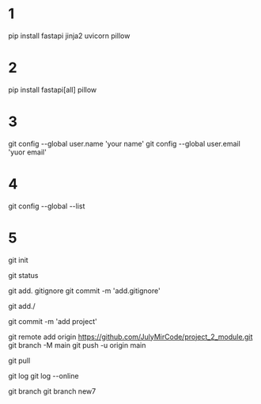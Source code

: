 # 1
pip install fastapi jinja2 uvicorn pillow

# 2
pip install fastapi[all] pillow

# 3
git config --global user.name 'your name'
git config --global user.email 'yuor email'

# 4 
git config --global --list

# 5
git init

git status

git add. gitignore
git commit -m 'add.gitignore'

git add./ 

git commit -m 'add project'

git remote add origin https://github.com/JulyMirCode/project_2_module.git
git branch -M main
git push -u origin main

git pull

git log
git log --online

git branch
git branch new7

